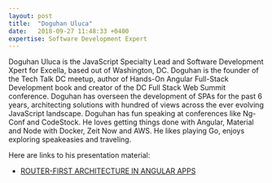 ```yaml
---
layout: post
title:  "Doguhan Uluca"
date:   2018-09-27 11:48:33 +0400
expertise: Software Development Expert
---
```


Doguhan Uluca is the JavaScript Specialty Lead and Software Development Xpert for Excella, based out of Washington, DC. Doguhan is the founder of the Tech Talk DC meetup, author of Hands-On Angular Full-Stack Development book and creator of the DC Full Stack Web Summit conference. Doguhan has overseen the development of SPAs for the past 6 years, architecting solutions with hundred of views across the ever evolving JavaScript landscape. Doguhan has fun speaking at conferences like Ng-Conf and CodeStock. He loves getting things done with Angular, Material and Node with Docker, Zeit Now and AWS. He likes playing Go, enjoys exploring speakeasies and traveling.

Here are links to his presentation material:

- [ROUTER-FIRST ARCHITECTURE IN ANGULAR APPS](https://devintxcontent.blob.core.windows.net/showcontent/AngularMix%20Presentations%202018/router-first-architecture.pdf)
